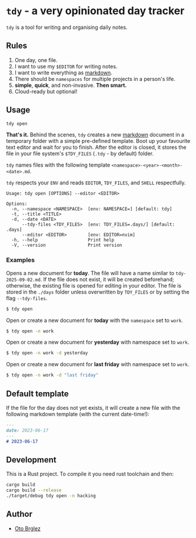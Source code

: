 # `tdy` - a very opinionated day tracker

`tdy` is a tool for writing and organising daily notes.

## Rules

1. One day, one file.
2. I want to use my `$EDITOR` for writing notes.
3. I want to write everything as [markdown](https://www.markdownguide.org/).
5. There should be `namespaces` for multiple projects in a person's life.
6. **simple**, **quick**, and non-invasive. **Then smart.**
7. Cloud-ready but optional!

## Usage

```bash
tdy open
```

**That's it.** Behind the scenes, `tdy` creates a new [markdown](https://en.wikipedia.org/wiki/Markdown) document in a temporary folder with a simple pre-defined template. Boot up your favourite text editor and wait for you to finish. After the editor is closed, it stores the file in your file system's `$TDY_FILES` (`.tdy` - by default) folder.

`tdy` names files with the following template `<namespace>-<year>-<month>-<date>.md`.

`tdy` respects your `ENV` and reads `EDITOR`, `TDY_FILES`, and `SHELL` respectfully.

```
Usage: tdy open [OPTIONS] --editor <EDITOR>

Options:
  -n, --namespace <NAMESPACE>  [env: NAMESPACE=] [default: tdy]
  -t, --title <TITLE>
  -d, --date <DATE>
      --tdy-files <TDY_FILES>  [env: TDY_FILES=.days/] [default: .days]
      --editor <EDITOR>        [env: EDITOR=nvim]
  -h, --help                   Print help
  -V, --version                Print version
```

### Examples

Opens a new document for **today**. The file will have a name similar to `tdy-2025-09-02.md`. If the file does not exist, it will be created beforehand; otherwise, the existing file is opened for editing in your editor. The file is stored in the `./days` folder unless overwritten by `TDY_FILES` or by setting the flag `--tdy-files`.

```bash
$ tdy open
```

Open or create a new document for **today** with the `namespace` set to `work`.

```bash
$ tdy open -n work
```

Open or create a new document for **yesterday** with namespace set to `work`.

```bash
$ tdy open -n work -d yesterday
```

Open or create a new document for **last friday** with namespace set to `work`.

```bash
$ tdy open -n work -d "last friday"
```


## Default template

If the file for the day does not yet exists, it will create a new file with the following markdown template (with the current date-time!):

```markdown
---
date: 2023-06-17
---
# 2023-06-17
```


## Development

This is a Rust project. To compile it you need rust toolchain and then:

```bash
cargo build
cargo build --release
./target/debug tdy open -n hacking
```

## Author

- [Oto Brglez](https://github.com/otobrglez)
